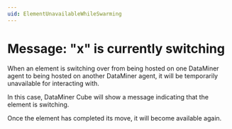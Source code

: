```yaml
---
uid: ElementUnavailableWhileSwarming
---
```


# Message: "x" is currently switching

When an element is switching over from being hosted on one DataMiner agent to being hosted on another DataMiner agent, it will be temporarily unavailable for interacting with.

In this case, DataMiner Cube will show a message indicating that the element is switching.

Once the element has completed its move, it will become available again.
